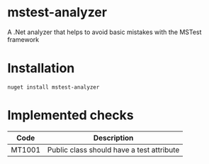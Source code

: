 # mstest-analyzer
A .Net analyzer that helps to avoid basic mistakes with the MSTest framework

# Installation
`nuget install mstest-analyzer`

# Implemented checks

| Code   | Description                               |
|--------|-------------------------------------------|
| MT1001 | Public class should have a test attribute |

